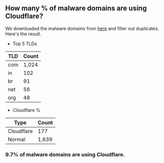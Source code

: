 ## How many % of malware domains are using Cloudflare?


We downloaded the malware domains from [here](https://urlhaus.abuse.ch) and filter out duplicates.
Here's the result.


[//]: # (start replacement)


- Top 5 TLDs

| TLD | Count |
| --- | --- |
| com | 1,024 |
| in | 102 |
| br | 91 |
| net | 56 |
| org | 48 |


- Cloudflare %

| Type | Count |
| --- | --- |
| Cloudflare | 177 |
| Normal | 1,639 |


### 9.7% of malware domains are using Cloudflare.